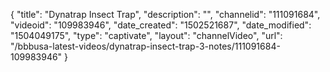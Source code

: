 {
    "title": "Dynatrap Insect Trap",
    "description": "",
    "channelid": "111091684",
    "videoid": "109983946",
    "date_created": "1502521687",
    "date_modified": "1504049175",
    "type": "captivate",
    "layout": "channelVideo",
    "url": "\/bbbusa-latest-videos\/dynatrap-insect-trap-3-notes\/111091684-109983946"
}